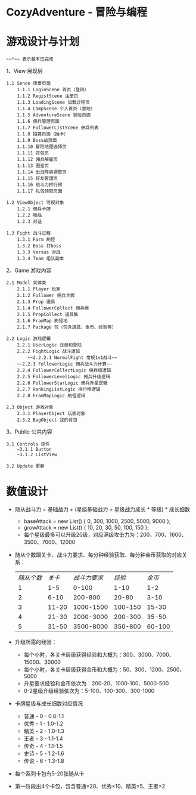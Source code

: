 CozyAdventure - 冒险与编程
===============================


游戏设计与计划
===============================

    ~~*~~ 表示基本已完成

1、View 展现层

    1.1 Sence 场景页面
        1.1.1 LoginScene 首页（登陆）
        1.1.2 RegistScene 注册页
        1.1.3 LoadingScene 加载过程页
        1.1.4 CampScene 个人首页（营地）
        1.1.5 AdventureScene 冒险页面
        1.1.6 佣兵管理页面
        1.1.7 FollowerListScene 佣兵列表
        1.1.8 招募页面（抽卡）
        1.1.9 Boss战页面
        1.1.10 冒险地图选择页
        1.1.11 背包页
        1.1.12 佣兵解雇页
        1.1.13 图鉴页
        1.1.14 出战阵容调整页
        1.1.15 好友管理页
        1.1.16 战斗力排行榜
        1.1.17 礼包领取页面

    1.2 ViewObject 可视对象
        1.2.1 佣兵卡牌
        1.2.2 物品
        1.2.3 对话

    1.3 Fight 战斗过程
        1.3.1 Farm 刷怪
        1.3.2 Boss 打boss
        1.3.3 Versus 对战
        1.3.4 Team 组队副本 

2、Game 游戏内容

    2.1 Model 实体类
        2.1.1 Player 玩家
        2.1.2 Follower 佣兵卡牌
        2.1.3 Prop 道具
        2.1.4 FollowerCollect 佣兵组
        2.1.5 PropCollect 道具集
        2.1.6 FramMap 刷怪地
        2.1.7 Package 包（包含道具、金币、经验等）

    2.2 Logic 游戏逻辑
        2.2.1 UserLogic 注册和登陆
        2.2.2 FightLogic 战斗逻辑
            ~~2.2.2.1 NormalFight 常规1v1战斗~~
        ~~2.2.3 FollowerLogic 佣兵战斗力计算~~
        2.2.4 FollowerCollectLogic 佣兵组逻辑
        2.2.5 FollowerLevelLogic 佣兵升级逻辑
        2.2.6 FollowerStarLogic 佣兵升星逻辑
        2.2.7 RankingListLogic 排行榜逻辑
        2.2.8 FramMapLogic 刷怪逻辑

    2.3 Object 游戏对象
        2.3.1 PlayerObject 玩家对象
        2.3.2 BagObject 我的背包
    
    
3、Public 公共内容

    3.1 Controls 控件
        ~3.1.1 Button
        ~3.1.2 ListView

    3.2 Update 更新



数值设计
===============================

- 随从战斗力 = 基础战力 + (星级基础战力 + 星级战力成长 * 等级) * 成长细数
    - baseAttack = new List<int>() { 0, 300, 1000, 2500, 5000, 9000 };
    - growAttack = new List<int>() { 10, 20, 30, 50, 100, 150 };
    - 每个星级最多可以升级20级，对应满级攻击力为：200、700、1600、3500、7000、12000

- 随从个数跟关卡、战斗力要求、每分钟经验获取、每分钟金币获取的对应关系：
    <table><tbody>
    <tr>
        <td><em>随从个数</em></td>
        <td><em>关卡</em></td>
        <td><em>战斗力要求</em></td>
        <td><em>经验</em></td>
        <td><em>金币</em></td>
    </tr>
    <tr>
        <td>1</td>
        <td>1-5</td>
        <td>0-100</td>
        <td>1-10</td>
        <td>1-2</td>
    </tr>
    <tr>
        <td>2</td>
        <td>6-10</td>
        <td>200-800</td>
        <td>20-80</td>
        <td>3-10</td>
    </tr>
    <tr>
        <td>3</td>
        <td>11-20</td>
        <td>1000-1500</td>
        <td>100-150</td>
        <td>15-30</td>
    </tr>
    <tr>
        <td>4</td>
        <td>21-30</td>
        <td>2000-3000</td>
        <td>200-300</td>
        <td>35-50</td>
    </tr>
    <tr>
        <td>5</td>
        <td>31-50</td>
        <td>3500-8000</td>
        <td>350-800</td>
        <td>60-100</td>
    </tr>
    </tbody></table>

- 升级所需的经验：
    - 每个小时，各关卡层级获得经验和大概为：300、3000、7000、15000、30000
    - 每个小时，各关卡层级获得金币和大概为：50、300、1200、2500、5000
    - 升星要求经验和金币依次为：200-20、1000-100、5000-500
    - 0-2星级升级经验依次为：5-100、100-300、300-1000

- 卡牌星级与成长细数对应情况
    - 普通 - 0 - 0.8-1.1
    - 优秀 - 1 - 1.0-1.2
    - 精英 - 2 - 1.0-1.3
    - 王者 - 3 - 1.1-1.4
    - 传奇 - 4 - 1.1-1.5
    - 史诗 - 5 - 1.2-1.6
    - 传说 - 6 - 1.3-1.8

- 每个系列卡包有5-20张随从卡
- 第一阶段出4个卡包，包含普通×20、优秀×10、精英×5、王者×2